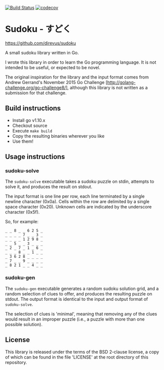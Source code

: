 [![Build Status](https://travis-ci.org/direvus/sudoku.svg?branch=master)](https://travis-ci.org/direvus/sudoku)
[![codecov](https://codecov.io/gh/direvus/sudoku/branch/master/graph/badge.svg)](https://codecov.io/gh/direvus/sudoku)


# Sudoku - すどく

https://github.com/direvus/sudoku

A small sudoku library written in Go.

I wrote this library in order to learn the Go programming language.  It is not
intended to be useful, or expected to be novel.

The original inspiration for the library and the input format comes from
Andrew Gerrand's November 2015 Go Challenge
[http://golang-challenge.org/go-challenge8/], although this library is not
written as a submission for that challenge.


## Build instructions

- Install go v1.10.x
- Checkout source
- Execute `make build`
- Copy the resulting binaries wherever you like
- Use them!


## Usage instructions

### sudoku-solve

The `sudoku-solve` executable takes a sudoku puzzle on stdin, attempts to solve it,
and produces the result on stdout.

The input format is one line per row, each line terminated by a single newline
character (0x0a).  Cells within the row are delimited by a single space
character (0x20).  Unknown cells are indicated by the underscore character
(0x5f).

So, for example:

	_ _ 8 _ _ 6 2 5 _
	_ _ _ _ 7 _ _ 3 _
	_ _ _ _ 1 2 9 8 _
	_ _ 5 _ _ 3 _ _ _
	_ 2 _ 7 _ 1 _ 6 _
	_ _ _ 8 _ _ 1 _ _
	_ 3 6 2 8 _ _ _ _
	_ 7 _ _ 9 _ _ _ _
	_ 8 2 1 _ _ 4 _ _

### sudoku-gen

The `sudoku-gen` executable generates a random sudoku solution grid, and a
random selection of clues to offer, and produces the resulting puzzle on
stdout.  The output format is identical to the input and output format of
`sudoku-solve`.

The selection of clues is 'minimal', meaning that removing any of the clues
would result in an improper puzzle (i.e., a puzzle with more than one possible
solution).

## License

This library is released under the terms of the BSD 2-clause license, a copy of
which can be found in the file 'LICENSE' at the root directory of this
repository.
